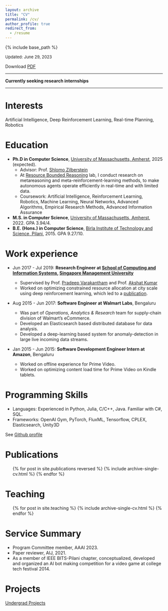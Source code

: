 ```yaml
---
layout: archive
title: "CV"
permalink: /cv/
author_profile: true
redirect_from:
  - /resume
---
```


{% include base_path %}


<font size="2">Updated: June 29, 2023</font>

Download [PDF](../files/abhinavbhatia_resume_20230629.pdf)


-----

**Currently seeking research internships**

-----


Interests
=========
Artificial Intelligence, Deep Reinforcement Learning, Real-time Planning, Robotics

Education
=========
* **Ph.D in Computer Science**, [University of Massachusetts, Amherst](https://www.cics.umass.edu/), 2025 (expected).
  * Advisor: Prof. [Shlomo Zilberstein](https://groups.cs.umass.edu/shlomo/)
  * At [Resource Bounded Reasoning](https://groups.cs.umass.edu/shlomo/) lab, I conduct research on metareasoning and meta-reinforcement-learning methods, to make autonomous agents operate efficiently in real-time and with limited data.
  * Coursework: Artificial Intelligence, Reinforcement Learning, Robotics, Machine Learning, Neural Networks, Advanced Algorithms, Empirical Research Methods, Advanced Information Assurance
* **M.S. in Computer Science**, [University of Massachusetts, Amherst](https://www.cics.umass.edu/), 2022. GPA 3.94/4.
* **B.E. (Hons.) in Computer Science**, [Birla Institute of Technology and Science, Pilani](https://bits-pilani.ac.in/), 2015. GPA 9.27/10.

Work experience
======

* Jun 2017 - Jul 2019:  **Research Engineer at [School of Computing and Information Systems](https://scis.smu.edu.sg), [Singapore Management University](https://www.smu.edu.sg)**
  * Supervised by Prof. [Pradeep Varakantham](http://www.mysmu.edu/faculty/pradeepv/) and Prof. [Akshat Kumar](http://www.mysmu.edu/faculty/akshatkumar/index.html)
  * Worked on optimizing constrained resource allocation at city scale using deep reinforcement learning, which led to a [publication](../publication/BVKicaps2019).

* Aug 2015 - Jun 2017: **Software Engineer at Walmart Labs**, Bengaluru
  * Was part of _Operations, Analytics & Research_ team for supply-chain division of Walmart’s eCommerce.
  * Developed an Elasticsearch based distributed database for data analysis.
  * Developed a deep-learning based system for anomaly-detection in large live incoming data streams.

* Jan 2015 - Jun 2015: **Software Development Engineer Intern at Amazon**, Bengaluru
  * Worked on offline experience for Prime Video.
  * Worked on optimizing content load time for Prime Video on Kindle tablets.

Programming Skills
==================

- Languages: Experienced in Python, Julia, C/C++, Java. Familiar with C#, SQL.
- Frameworks: OpenAI Gym, PyTorch, FluxML, Tensorflow, CPLEX, Elasticsearch, Unity3D

See [Github profile](https://github.com/bhatiaabhinav)

Publications
======
  <ul>{% for post in site.publications reversed %}
    {% include archive-single-cv.html %}
  {% endfor %}</ul>

  Teaching
======
  <ul>{% for post in site.teaching %}
    {% include archive-single-cv.html %}
  {% endfor %}</ul>

<!-- Talks
======
  <ul>{% for post in site.talks %}
    {% include archive-single-talk-cv.html %}
  {% endfor %}</ul> -->

  
Service Summary
==============
* Program Committee member, AAAI 2023.
* Paper reviewer, AIJ, 2021.
* As a member of IEEE BITS-Pilani chapter, conceptualized, developed and organized an AI bot making competition for a video game at college tech festival 2014.


Projects
========

[Undergrad Projects](../posts/undergrad-projects/)